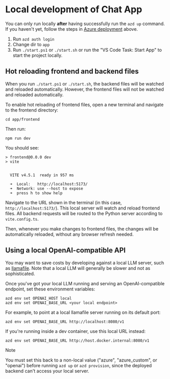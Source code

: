 # Local development of Chat App

You can only run locally **after** having successfully run the `azd up` command. If you haven't yet, follow the steps in [Azure deployment](../README.md#azure-deployment) above.

1. Run `azd auth login`
2. Change dir to `app`
3. Run `./start.ps1` or `./start.sh` or run the "VS Code Task: Start App" to start the project locally.

## Hot reloading frontend and backend files

When you run `./start.ps1` or `./start.sh`, the backend files will be watched and reloaded automatically. However, the frontend files will not be watched and reloaded automatically.

To enable hot reloading of frontend files, open a new terminal and navigate to the frontend directory:

```shell
cd app/frontend
```

Then run:

```shell
npm run dev
```

You should see:

```shell
> frontend@0.0.0 dev
> vite


  VITE v4.5.1  ready in 957 ms

  ➜  Local:   http://localhost:5173/
  ➜  Network: use --host to expose
  ➜  press h to show help
```

Navigate to the URL shown in the terminal (in this case, `http://localhost:5173/`).  This local server will watch and reload frontend files. All backend requests will be routed to the Python server according to `vite.config.ts`.

Then, whenever you make changes to frontend files, the changes will be automatically reloaded, without any browser refresh needed.

## Using a local OpenAI-compatible API

You may want to save costs by developing against a local LLM server, such as
[llamafile](https://github.com/Mozilla-Ocho/llamafile/). Note that a local LLM
will generally be slower and not as sophisticated.

Once you've got your local LLM running and serving an OpenAI-compatible endpoint, set these environment variables:

```shell
azd env set OPENAI_HOST local
azd env set OPENAI_BASE_URL <your local endpoint>
```

For example, to point at a local llamafile server running on its default port:

```shell
azd env set OPENAI_BASE_URL http://localhost:8080/v1
```

If you're running inside a dev container, use this local URL instead:

```shell
azd env set OPENAI_BASE_URL http://host.docker.internal:8080/v1
```

> [!NOTE]
> You must set this back to a non-local value ("azure", "azure_custom", or "openai")
> before running `azd up` or `azd provision`, since the deployed backend can't access your local server.
